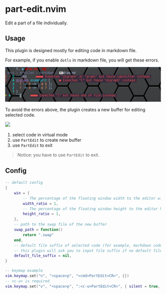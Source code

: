 # part-edit.nvim

Edit a part of a file individually.

## Usage

This plugin is designed mostly for editing code in markdown file.

For example, if you enable `dotls` in markdown file, you will get these errors.

<img src="https://github.com/niuiic/assets/blob/main/part-edit.nvim/error.png" />

To avoid the errors above, the plugin creates a new buffer for editing selected code.

<img src="https://github.com/niuiic/assets/blob/main/part-edit.nvim/usage.gif" />

1. select code in virtual mode
2. use `PartEdit` to create new buffer
3. use `PartEdit` to exit

> Notice: you have to use `PartEdit` to exit.

## Config

```lua
-- default config
{
	win = {
		-- The percentage of the floating window width to the editor width
		width_ratio = 1,
		-- The percentage of the floating window height to the editor height
		height_ratio = 1,
	},
	-- path to the swap file of the new buffer
	swap_path = function()
		return ".swap"
	end,
	-- default file suffix of selected code (for example, markdown code -> input `md`)
	-- this plugin will ask you to input file suffix if no default file suffix specified
	default_file_suffix = nil,
}
```

```lua
-- keymap example
vim.keymap.set("n", "<space>p", "<cmd>PartEdit<CR>", {})
-- <c-u> is required
vim.keymap.set("v", "<space>p", ":<c-u>PartEdit<CR>", { silent = true, mode = "v"})
```
